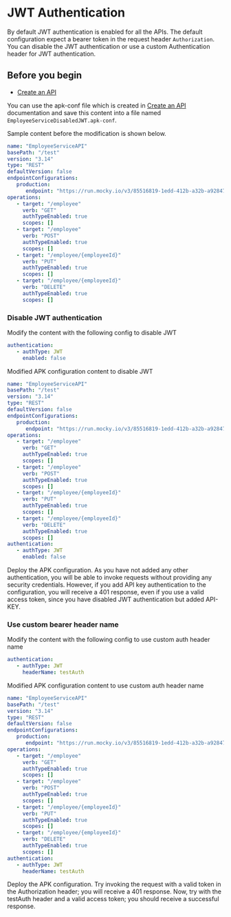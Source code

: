 # JWT Authentication

By default JWT authentication is enabled for all the APIs. The default configuration expect a bearer token in the request header `Authorization`. You can disable the JWT authentication or use a custom Authentication header for JWT authentication. 


## Before you begin

- [Create an API](../../../../get-started/quick-start-guide.md)

You can use the apk-conf file which is created in [Create an API](../../../../get-started/quick-start-guide.md) documentation and save this content into a file named `EmployeeServiceDisabledJWT.apk-conf`.


Sample content before the modification is shown below.

   ```yaml
   name: "EmployeeServiceAPI"
   basePath: "/test"
   version: "3.14"
   type: "REST"
   defaultVersion: false
   endpointConfigurations:
      production:
         endpoint: "https://run.mocky.io/v3/85516819-1edd-412b-a32b-a9284705a0b4"
   operations:
      - target: "/employee"
        verb: "GET"
        authTypeEnabled: true
        scopes: []
      - target: "/employee"
        verb: "POST"
        authTypeEnabled: true
        scopes: []
      - target: "/employee/{employeeId}"
        verb: "PUT"
        authTypeEnabled: true
        scopes: []
      - target: "/employee/{employeeId}"
        verb: "DELETE"
        authTypeEnabled: true
        scopes: []
   ```

### Disable JWT authentication

Modify the content with the following config to disable JWT
  
   ```yaml
   authentication: 
      - authType: JWT
        enabled: false
   ```

Modified APK configuration content to disable JWT

   ```yaml
   name: "EmployeeServiceAPI"
   basePath: "/test"
   version: "3.14"
   type: "REST"
   defaultVersion: false
   endpointConfigurations:
      production:
         endpoint: "https://run.mocky.io/v3/85516819-1edd-412b-a32b-a9284705a0b4"
   operations:
      - target: "/employee"
        verb: "GET"
        authTypeEnabled: true
        scopes: []
      - target: "/employee"
        verb: "POST"
        authTypeEnabled: true
        scopes: []
      - target: "/employee/{employeeId}"
        verb: "PUT"
        authTypeEnabled: true
        scopes: []
      - target: "/employee/{employeeId}"
        verb: "DELETE"
        authTypeEnabled: true
        scopes: []
   authentication: 
      - authType: JWT
        enabled: false
   ```
  
  Deploy the APK configuration. As you have not added any other authentication, you will be able to invoke requests without providing any security credentials. However, if you add API key authentication to the configuration, you will receive a 401 response, even if you use a valid access token, since you have disabled JWT authentication but added API-KEY.


### Use custom bearer header name


Modify the content with the following config to use custom auth header name
  
   ```yaml
   authentication: 
      - authType: JWT
        headerName: testAuth
   ```

Modified APK configuration content to use custom auth header name

   ```yaml
   name: "EmployeeServiceAPI"
   basePath: "/test"
   version: "3.14"
   type: "REST"
   defaultVersion: false
   endpointConfigurations:
      production:
         endpoint: "https://run.mocky.io/v3/85516819-1edd-412b-a32b-a9284705a0b4"
   operations:
      - target: "/employee"
        verb: "GET"
        authTypeEnabled: true
        scopes: []
      - target: "/employee"
        verb: "POST"
        authTypeEnabled: true
        scopes: []
      - target: "/employee/{employeeId}"
        verb: "PUT"
        authTypeEnabled: true
        scopes: []
      - target: "/employee/{employeeId}"
        verb: "DELETE"
        authTypeEnabled: true
        scopes: []
   authentication: 
      - authType: JWT
        headerName: testAuth
   ```
  
  Deploy the APK configuration. Try invoking the request with a valid token in the Authorization header; you will receive a 401 response. Now, try with the testAuth header and a valid access token; you should receive a successful response.